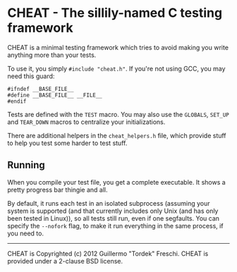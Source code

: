 CHEAT - The sillily-named C testing framework
=============================================

CHEAT is a minimal testing framework which tries to avoid making you write
anything more than your tests.

To use it, you simply `#include "cheat.h"`. If you're not using GCC, you may
need this guard:

    #ifndef __BASE_FILE__
    #define __BASE_FILE__ __FILE__
    #endif

Tests are defined with the `TEST` macro. You may also use the `GLOBALS`,
`SET_UP` and `TEAR_DOWN` macros to centralize your initializations.

There are additional helpers in the `cheat_helpers.h` file, which provide
stuff to help you test some harder to test stuff.

Running
-------

When you compile your test file, you get a complete executable. It shows a
pretty progress bar thingie and all.

By default, it runs each test in an isolated subprocess (assuming your system
is supported (and that currently includes only Unix (and has only been tested
in Linux)), so all tests still run, even if one segfaults. You can specify the
`--nofork` flag, to make it run everything in the same process, if you need to.

---

CHEAT is Copyrighted (c) 2012 Guillermo "Tordek" Freschi.
CHEAT is provided under a 2-clause BSD license.
